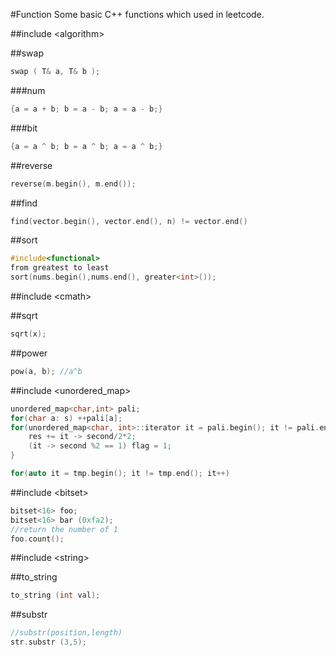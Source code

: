 #Function
Some basic C++ functions which used in leetcode.

#\#include \<algorithm\>

##swap

```C++
swap ( T& a, T& b );
```

###num

```C++
{a = a + b; b = a - b; a = a - b;}
```

###bit

```C++
{a = a ^ b; b = a ^ b; a = a ^ b;}
```

##reverse

```C++
reverse(m.begin(), m.end());
```

##find

```C++
find(vector.begin(), vector.end(), n) != vector.end()
```

##sort

```C++
#include<functional>
from greatest to least
sort(nums.begin(),nums.end(), greater<int>());
```

#\#include \<cmath\>

##sqrt

```C++
sqrt(x);
```

##power

```C++
pow(a, b); //a^b
```

#\#include \<unordered_map>

```C++
unordered_map<char,int> pali;
for(char a: s) ++pali[a];
for(unordered_map<char, int>::iterator it = pali.begin(); it != pali.end(); it++){
	res += it -> second/2*2;
	(it -> second %2 == 1) flag = 1;
}

for(auto it = tmp.begin(); it != tmp.end(); it++)
```

#\#include \<bitset>

```	C++
bitset<16> foo;
bitset<16> bar (0xfa2);
//return the number of 1
foo.count();
```

#\#include \<string>

##to_string

```C++
to_string (int val);
```

##substr

```C++
//substr(position,length)
str.substr (3,5);
```

